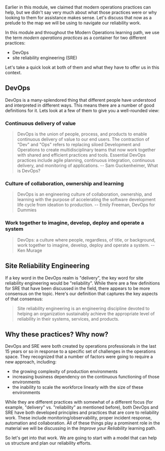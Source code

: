 Earlier in this module, we claimed that modern operations practices can
help, but we didn't say very much about what those practices were or why
looking to them for assistance makes sense. Let's discuss that now as a
prelude to the map we will be using to navigate our reliability work.

In this module and throughout the Modern Operations learning path, we use
the term _modern operations practices_ as a container for two different
practices:

-   DevOps
-   site reliability engineering (SRE)

Let's take a quick look at both of them and what they have to offer us in
this context.

## DevOps

DevOps is a many-splendored thing that different people have understood and
interpreted in different ways. This means there are a number of good
definitions for it. Lets look at a few of them to give you a well-rounded
view:

### Continuous delivery of value

> DevOps is the union of people, process, and products to enable continuous
> delivery of value to our end users. The contraction of "Dev" and "Ops"
> refers to replacing siloed Development and Operations to create
> multidisciplinary teams that now work together with shared and efficient
> practices and tools. Essential DevOps practices include agile planning,
> continuous integration, continuous delivery, and monitoring of
> applications. -- Sam Guckenheimer, What is DevOps?

### Culture of collaboration, ownership and learning

> DevOps is an engineering culture of collaboration, ownership, and
> learning with the purpose of accelerating the software development life
> cycle from ideation to production. -- Emily Freeman, DevOps for Dummies

### Work together to imagine, develop, deploy and operate a system

> DevOps: a culture where people, regardless, of title, or background, work
> together to imagine, develop, deploy and operate a system. -- Ken Murage

## Site Reliability Engineering

If a key word in the DevOps realm is "delivery", the key word for site
reliability engineering would be "reliability". While there are a few
definitions for SRE that have been discussed in the field, there appears to
be more consensus on the topic. Here's our definition that captures the key
aspects of that consensus:

> Site reliability engineering is an engineering discipline devoted to
> helping an organization sustainably achieve the appropriate level of
> reliability in their systems, services, and products.

## Why these practices? Why now?

DevOps and SRE were both created by operations professionals in the last 15
years or so in response to a specific set of challenges in the operations
space. They recognized that a number of factors were going to require a new
approach, including:

-   the growing complexity of production environments
-   increasing business dependency on the continuous functioning of those
    environments
-   the inability to scale the workforce linearly with the size of these
    environments

While they are different practices with somewhat of a different focus (for
example, "delivery" vs. "reliability" as mentioned before), both DevOps and
SRE have both developed principles and practices that are core to
reliability work. These include monitoring/observability, proper incident
response, automation and collaboration. All of these things play a
prominent role in the material we will be discussing in the _Improve your
Reliability_ learning path.

So let's get into that work. We are going to start with a model that can
help us structure and plan our reliability efforts.
